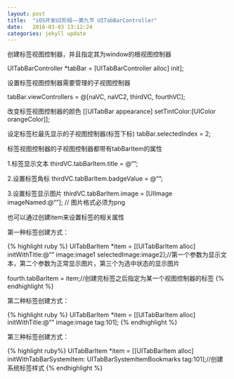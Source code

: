 ```yaml
---
layout: post
title:  "iOS开发UI阶段——第九节 UITabBarController"
date:   2016-03-03 13:12:24
categories: jekyll update
---
```


创建标签视图控制器，并且指定其为window的根视图控制器

UITabBarController *tabBar = [UITabBarController alloc] init];

设置标签视图控制器需要管理的子视图控制器

tabBar.viewControllers = @[naVC, naVC2, thirdVC, fourthVC];

改变标签视图控制器的颜色   [[UITabBar appearance] setTintColor:[UIColor orangeColor]];

设定标签栏最先显示的子视图控制器(标签下标) tabBar.selectedIndex = 2;

标签视图控制器的子视图控制器都带有tabBarItem的属性

1.标签显示文本 thirdVC.tabBarItem.title = @“”;

2.设置标签角标 thirdVC.tabBarItem.badgeValue = @“”;

3.设置标签显示图片 thirdVC.tabBarItem.image = [UIImage imageNamed:@“”]; // 图片格式必须为png

也可以通过创建item来设置标签的相关属性

第一种标签创建方式：

{% highlight ruby %}
UITabBarItem *item = [[UITabBarItem alloc] initWithTitle:@“” image:image1 selectedImage:image2];//第一个参数为显示文本，第二个参数为正常显示图片，第三个为选中状态的显示图片

fourth.tabBarItem = item;//创建完标签之后指定为某一个视图控制器的标签
{% endhighlight %}

第二种标签创建方式：

{% highlight ruby %}
UITabBarItem *item = [[UITabBarItem alloc] initWithTitle:@“” image:image tag:101];
{% endhighlight %}

第三种标签创建方式：

{% highlight ruby%}
UITabBarItem *item = [[UITabBarItem alloc] initWithTabBarSystemItem: UITabBarSystemItemBookmarks tag:101];//创建系统标签样式
{% endhighlight %}